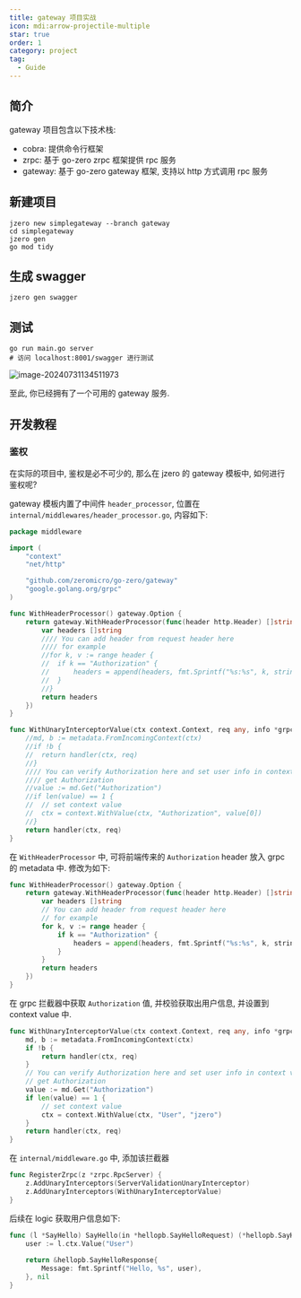 ```yaml
---
title: gateway 项目实战
icon: mdi:arrow-projectile-multiple
star: true
order: 1
category: project
tag:
  - Guide
---
```


## 简介

gateway 项目包含以下技术栈:
* cobra: 提供命令行框架
* zrpc: 基于 go-zero zrpc 框架提供 rpc 服务
* gateway: 基于 go-zero gateway 框架, 支持以 http 方式调用 rpc 服务

## 新建项目

```shell
jzero new simplegateway --branch gateway
cd simplegateway
jzero gen
go mod tidy
```

## 生成 swagger

```shell
jzero gen swagger
```

## 测试

```shell
go run main.go server
# 访问 localhost:8001/swagger 进行测试
```

![image-20240731134511973](https://oss.jaronnie.com/image-20240731134511973.png)

至此, 你已经拥有了一个可用的 gateway 服务.

## 开发教程

### 鉴权

在实际的项目中, 鉴权是必不可少的, 那么在 jzero 的 gateway 模板中, 如何进行鉴权呢?

gateway 模板内置了中间件 `header_processor`, 位置在 `internal/middlewares/header_processor.go`, 内容如下:

```go
package middleware

import (
	"context"
	"net/http"

	"github.com/zeromicro/go-zero/gateway"
	"google.golang.org/grpc"
)

func WithHeaderProcessor() gateway.Option {
	return gateway.WithHeaderProcessor(func(header http.Header) []string {
		var headers []string
		//// You can add header from request header here
		//// for example
		//for k, v := range header {
		//	if k == "Authorization" {
		//		headers = append(headers, fmt.Sprintf("%s:%s", k, strings.Join(v, ";")))
		//	}
		//}
		return headers
	})
}

func WithUnaryInterceptorValue(ctx context.Context, req any, info *grpc.UnaryServerInfo, handler grpc.UnaryHandler) (resp any, err error) {
	//md, b := metadata.FromIncomingContext(ctx)
	//if !b {
	//	return handler(ctx, req)
	//}
	//// You can verify Authorization here and set user info in context value
	//// get Authorization
	//value := md.Get("Authorization")
	//if len(value) == 1 {
	//	// set context value
	//	ctx = context.WithValue(ctx, "Authorization", value[0])
	//}
	return handler(ctx, req)
}
```

在 `WithHeaderProcessor` 中, 可将前端传来的 `Authorization` header 放入 grpc 的 metadata 中. 修改为如下:

```go
func WithHeaderProcessor() gateway.Option {
	return gateway.WithHeaderProcessor(func(header http.Header) []string {
		var headers []string
		// You can add header from request header here
		// for example
		for k, v := range header {
			if k == "Authorization" {
				headers = append(headers, fmt.Sprintf("%s:%s", k, strings.Join(v, ";")))
			}
		}
		return headers
	})
}
```

在 grpc 拦截器中获取 `Authorization` 值, 并校验获取出用户信息, 并设置到 context value 中.

```go
func WithUnaryInterceptorValue(ctx context.Context, req any, info *grpc.UnaryServerInfo, handler grpc.UnaryHandler) (resp any, err error) {
	md, b := metadata.FromIncomingContext(ctx)
	if !b {
		return handler(ctx, req)
	}
	// You can verify Authorization here and set user info in context value
	// get Authorization
	value := md.Get("Authorization")
	if len(value) == 1 {
		// set context value
		ctx = context.WithValue(ctx, "User", "jzero")
	}
	return handler(ctx, req)
}

```

在 `internal/middleware.go` 中, 添加该拦截器

```go
func RegisterZrpc(z *zrpc.RpcServer) {
	z.AddUnaryInterceptors(ServerValidationUnaryInterceptor)
	z.AddUnaryInterceptors(WithUnaryInterceptorValue)
}
```

后续在 logic 获取用户信息如下:

```go
func (l *SayHello) SayHello(in *hellopb.SayHelloRequest) (*hellopb.SayHelloResponse, error) {
	user := l.ctx.Value("User")
	
	return &hellopb.SayHelloResponse{
		Message: fmt.Sprintf("Hello, %s", user),
	}, nil
}
```
